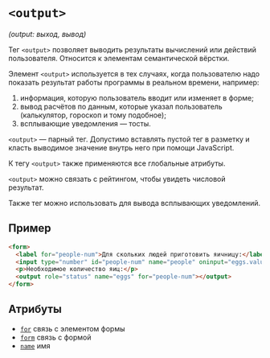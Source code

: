 # `<output>`

_(output: выход, вывод)_

Тег `<output>` позволяет выводить результаты вычислений или действий пользователя. Относится к элементам семантической вёрстки.

Элемент `<output>` используется в тех случаях, когда пользователю надо показать результат работы программы в реальном времени, например:

1. информация, которую пользователь вводит или изменяет в форме;
2. вывод расчётов по данным, которые указал пользователь (калькулятор, гороскоп и тому подобное);
3. всплывающие уведомления — тосты.

`<output>` — парный тег. Допустимо вставлять пустой тег в разметку и класть выводимое значение внутрь него при помощи JavaScript.

К тегу `<output>` также применяются все глобальные атрибуты.

`<output>` можно связать с рейтингом, чтобы увидеть числовой результат.

Также тег можно использовать для вывода всплывающих уведомлений.

## Пример

```html
<form>
  <label for="people-num">Для скольких людей приготовить яичницу:</label>
  <input type="number" id="people-num" name="people" oninput="eggs.value = (parseInt(people.value) * 2)" />
  <p>Необходимое количество яиц:</p>
  <output role="status" name="eggs" for="people-num"></output>
</form>
```

## Атрибуты

- [`for`](../Attrubutes/for.md) связь с элементом формы
- [`form`](../Attrubutes/form.md) связь с формой
- [`name`](<../Attrubutes/name (input).md>) имя
